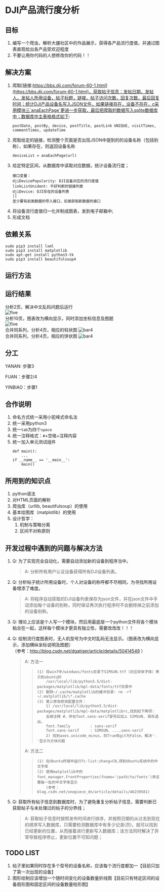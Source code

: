 # DJI产品流行度分析

## 目标
 
1. 编写一个爬虫，解析大疆社区中的作品展示，获得各产品流行度值，并通过图表直观给出各产品受欢迎程度
2. 不要让用你代码的人想修改你的代码！！
 
## 解决方案
 
1. 爬取[链接:https://bbs.dji.com/forum-60-1.html](https://bbs.dji.com/forum-60-1.html)，获取帖子信息：发帖日期，发帖人，发帖人所用设备，帖子标题，链接，帖子访问次数，回复次数，最后回复时间；统计DJI产品设备名写入JSON文件，如果链接存在，设备不存在，c采用模块三`anaEachPage`更进一步获取，最后把爬取的数据写入sqlite数据库中；数据库中主表格格式如下:
    ```
    postDate, postBy, device, postTitle, postLink UNIQUE, visitTimes, commentTimes, updateTime
    ```
2. 爬取给定的链接，检测整个页面是否出现JSON中提到的的设备名称（包括别称），如果存在，则返回设备名称
    ```
    deviceList = anaEachPage(url)
    ```
3. 给定特定区间，从数据库中读取对应数据，统计设备流行度；
    ```
    接口变量：
    djiDevicePopularity: DJI设备对应的流行度值
    linkListUnident: 不好判断的链接列表
    djiDevice: DJI存在的设备列表
    ||
    至少要有前面数据的导入接口，后面获取新数据的接口
    ```
4. 将设备流行度值归一化并制成图表，发到电子邮箱中; 
5. 形成文档

## 依赖关系

    sudo pip3 install lxml
    sudo pip3 install matplotlib
    sudo apt-get install python3-tk
    sudo pip3 install beautifulsoup4
 
## 运行方法


## 运行结果

分析2页，解决中文乱码问题后运行<br>
![five](https://github.com/labrick/Spider4DJIDrone/blob/master/image/result_2page_CN.png)<br>
分析10页，图表改为横向显示，同时添加坐标信息及图题<br>
![five](https://github.com/labrick/Spider4DJIDrone/blob/master/image/result_10page_CN.png)<br>
合并同系列，分析4页，相应的柱状图
![bar4](https://github.com/labrick/Spider4DJIDrone/blob/master/image/bar_4page_CN.png)<br>
合并同系列，分析4页，相应的饼状图
![bar4](https://github.com/labrick/Spider4DJIDrone/blob/master/image/pie_4page_CN.png)<br>



## 分工
 
YANAN: 步骤3 
 
FUAN：步骤2/4 
 
YINBIAO：步骤1 

## 合作说明
 
1. 命名方式统一采用小驼峰式命名法
2. 统一采用python3
3. 统一`tab`为四个`space`
4. 统一注释格式：`#`+空格+注释内容
5. 统一加入单元测试组件
    ```
    def main():
        ...
    if __name__ == '__main__':
        main()
    ```

## 所用到的知识点

1. python语法
2. 对HTML页面的解析
3. 爬虫库（urllib, beautifulsoup）的使用
4. 基本绘图库（matplotlib）的使用
5. 设计哲学：
    1. 机制与策略分离
    2. 区间不对称原则

## 开发过程中遇到的问题与解决方法

1. Q: 为了实现完全自动化，需要自动添加新的设备到程序当中。

    > A: 分析所有用户认证设备获得所有DJI设备列表。

2. Q: 分析帖子统计所用设备时，个人对设备的称呼都不尽相同，为寻找所用设备增添了难度。

    > A: 将程序自动获取的DJI设备列表保存为json文件，并在json文件中手动添加每个设备的别称，同时保证再次执行程序时不会删除掉之前添加的设备别称。
    
3. Q: 理论上应该是个人写一个模块，然后用最底层一个python文件将各个模块粘合在一起，这样每个模块才更具有独立性，需要改改改！！！

4. Q: 绘制流行度图表时，无人机型号为中文时乱码无法显示。（图表改为横向显示，添加横纵坐标说明及图题）<br>
（参考：http://blog.csdn.net/dgatiger/article/details/50414549 ）

    > A: 方法一 
    > >     (1) 将win7中/windwos/fonts目录下SIMSUN.ttf（对应宋体字体）拷贝到ubuntu的
    > >         /usr/local/lib/python3.5/dist-packages/matplotlib/mpl-data/fonts/ttf目录中
    > >     (2) 删除~/.cache/matplotlib的缓冲目录: rm -rf ~/.matplotlib/\*.cache
    > >     (3) 第三修改修改配置文件：
    > >         1) /usr/local/lib/python3.5/dist-packages/matplotlib/mpl-data/matplotlibrc,找到如下两项:
    > >         去掉注释 #，并在font.sans-serif冒号后加上 SIMSUN, 保存退出。
    > >         font.family         : sans-serif  
    > >         font.sans-serif     : SIMSUN, ...,sans-serif
    > >         2) 找到axes.unicode_minus，将True改git为False，解决'-'显示为方块问题
    > 
    > A: 方法二
    > >     (1) 在Ubuntu终端中运行fc-list:zhang=CN,得到Ubuntu系统中的中文字库
    > >     (2) 使用matplotlib中的font_manager.FrontProperties(fname='/path/to/fonts')来设置每一处的中文字体显示
    > >         (参考：blog.csdn.net/onepiece_dn/article/details/46239581)

5. Q: 获取所有帖子信息到数据库时，为了避免重复分析帖子信息，需要判断已获取帖子与未处理过的帖子的分界线；

    > A: 获取帖子信息时按照发布时间进行排序，并按照日期的从过去到现在的顺序写入数据库，只需要检测数据库中有多少记录(页)，就可以找到已经更新的位置，从而接着进行更新写入数据库；该方法同时解决了异常导致程序停止，更新位置不可知问题；

## TODO LIST

1. 帖子里如果同时存在多个型号的设备名称，应该每个流行度都加一【目前只加了第一次出现的设备】
2. 图形绘制应该增加一个随时间变化的设备数量折线图【目前只有特定区间的设备扇形图和固定区间的设备数量柱形图】
